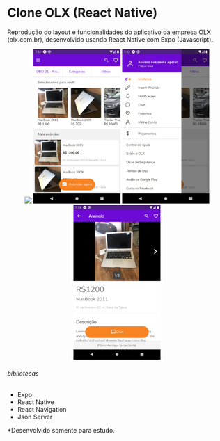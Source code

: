 # Clone OLX (React Native)

Reprodução do layout e funcionalidades do aplicativo da empresa OLX (olx.com.br), desenvolvido usando React Native com Expo (Javascript).

<p align="center">
  <img src="/app_images/showapp.gif" width="200" />
  <img src="/app_images/ps1.png" width="200" />
  <img src="/app_images/ps2.png" width="200" />
  <img src="/app_images/ps3.png" width="200" />
</p>

###### bibliotecas 

- Expo
- React Native
- React Navigation
- Json Server

*Desenvolvido somente para estudo.